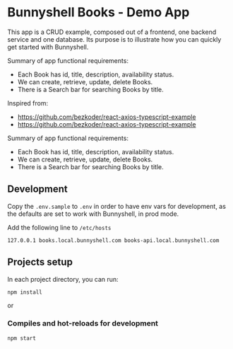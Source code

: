 # Bunnyshell Books - Demo App

This app is a CRUD example, composed out of a frontend, one backend service and one database.
Its purpose is to illustrate how you can quickly get started with Bunnyshell.

Summary of app functional requirements:
- Each Book has id, title, description, availability status.
- We can create, retrieve, update, delete Books.
- There is a Search bar for searching Books by title.

Inspired from:
- https://github.com/bezkoder/react-axios-typescript-example
- https://github.com/bezkoder/react-axios-typescript-example


Summary of app functional requirements:
- Each Book has id, title, description, availability status.
- We can create, retrieve, update, delete Books.
- There is a Search bar for searching Books by title.


## Development
Copy the `.env.sample` to `.env` in order to have env vars for development, as the defaults are set to work with Bunnyshell, in prod mode.

Add the following line to `/etc/hosts`

```
127.0.0.1 books.local.bunnyshell.com books-api.local.bunnyshell.com
```

## Projects setup

In each project directory, you can run:

```
npm install
```

or

### Compiles and hot-reloads for development

```
npm start
```
